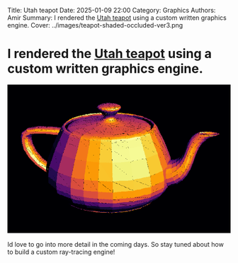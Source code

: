 Title: Utah teapot
Date: 2025-01-09 22:00
Category: Graphics
Authors: Amir 
Summary: I rendered the [Utah teapot](https://graphics.cs.utah.edu/teapot/) using a custom written graphics engine.
Cover: ../images/teapot-shaded-occluded-ver3.png

# I rendered the [Utah teapot](https://graphics.cs.utah.edu/teapot/) using a custom written graphics engine.

![Teapot](../images/teapot-shaded-occluded-ver3.png 'Utah teapot in 600x400pxs')

Id love to go into more detail in the coming days. So stay tuned about how to build a custom ray-tracing engine!